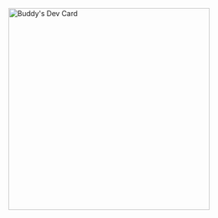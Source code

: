 <a href="https://app.daily.dev/MagicTri"><img src="https://api.daily.dev/devcards/1f13543dc2e7412f91f399ad6383f7d4.png?r=liq" width="400" alt="Buddy's Dev Card"/></a>

